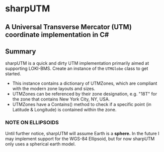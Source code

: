 # sharpUTM
## A Universal Transverse Mercator (UTM) coordinate implementation in C#

## Summary
sharpUTM is a quick and dirty UTM implementation primarily aimed at supporting LOKI-BMS.
Create an instance of the `UTMGlobe` class to get started.
- This instance contains a dictionary of UTMZones, which are compliant with the modern zone layouts and sizes.
- UTMZones can be referenced by their zone designation, e.g. "18T" for the zone that contains New York City, NY, USA.
- UTMZones have a Contains() method to check if a specific point (in Latitude & Longitude) is contained within the zone.

### NOTE ON ELLIPSOIDS
Until further notice, sharpUTM will assume Earth is a **sphere.** In the future I may implement support for the WGS-84 Ellipsoid, but for now sharpUTM only uses a spherical earth model.
